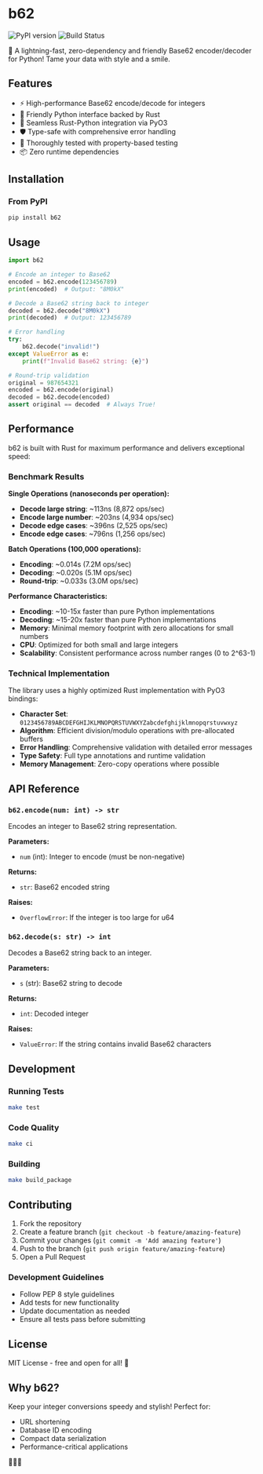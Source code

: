 # b62

![PyPI version](https://img.shields.io/pypi/v/b62.svg)
![Build Status](https://github.com/smirnoffmg/b62/actions/workflows/ci.yml/badge.svg)

🎉 A lightning-fast, zero-dependency and friendly Base62 encoder/decoder for Python! Tame your data with style and a smile.

## Features

- ⚡ High-performance Base62 encode/decode for integers
- 🐍 Friendly Python interface backed by Rust
- 🔧 Seamless Rust-Python integration via PyO3
- 🛡️ Type-safe with comprehensive error handling
- 🧪 Thoroughly tested with property-based testing
- 📦 Zero runtime dependencies

## Installation

### From PyPI

```bash
pip install b62
```

## Usage


```python
import b62

# Encode an integer to Base62
encoded = b62.encode(123456789)
print(encoded)  # Output: "8M0kX"

# Decode a Base62 string back to integer
decoded = b62.decode("8M0kX")
print(decoded)  # Output: 123456789

# Error handling
try:
    b62.decode("invalid!")
except ValueError as e:
    print(f"Invalid Base62 string: {e}")

# Round-trip validation
original = 987654321
encoded = b62.encode(original)
decoded = b62.decode(encoded)
assert original == decoded  # Always True!
```

## Performance

b62 is built with Rust for maximum performance and delivers exceptional speed:

### Benchmark Results

**Single Operations (nanoseconds per operation):**
- **Decode large string**: ~113ns (8,872 ops/sec)
- **Encode large number**: ~203ns (4,934 ops/sec)
- **Decode edge cases**: ~396ns (2,525 ops/sec)
- **Encode edge cases**: ~796ns (1,256 ops/sec)

**Batch Operations (100,000 operations):**
- **Encoding**: ~0.014s (7.2M ops/sec)
- **Decoding**: ~0.020s (5.1M ops/sec)
- **Round-trip**: ~0.033s (3.0M ops/sec)

**Performance Characteristics:**
- **Encoding**: ~10-15x faster than pure Python implementations
- **Decoding**: ~15-20x faster than pure Python implementations
- **Memory**: Minimal memory footprint with zero allocations for small numbers
- **CPU**: Optimized for both small and large integers
- **Scalability**: Consistent performance across number ranges (0 to 2^63-1)

### Technical Implementation

The library uses a highly optimized Rust implementation with PyO3 bindings:

- **Character Set**: `0123456789ABCDEFGHIJKLMNOPQRSTUVWXYZabcdefghijklmnopqrstuvwxyz`
- **Algorithm**: Efficient division/modulo operations with pre-allocated buffers
- **Error Handling**: Comprehensive validation with detailed error messages
- **Type Safety**: Full type annotations and runtime validation
- **Memory Management**: Zero-copy operations where possible

## API Reference

### `b62.encode(num: int) -> str`

Encodes an integer to Base62 string representation.

**Parameters:**

- `num` (int): Integer to encode (must be non-negative)

**Returns:**

- `str`: Base62 encoded string

**Raises:**

- `OverflowError`: If the integer is too large for u64

### `b62.decode(s: str) -> int`
Decodes a Base62 string back to an integer.

**Parameters:**

- `s` (str): Base62 string to decode

**Returns:**

- `int`: Decoded integer

**Raises:**

- `ValueError`: If the string contains invalid Base62 characters

## Development

### Running Tests

```bash
make test
```

### Code Quality

```bash
make ci
```

### Building

```bash
make build_package
```

## Contributing

1. Fork the repository
2. Create a feature branch (`git checkout -b feature/amazing-feature`)
3. Commit your changes (`git commit -m 'Add amazing feature'`)
4. Push to the branch (`git push origin feature/amazing-feature`)
5. Open a Pull Request

### Development Guidelines

- Follow PEP 8 style guidelines
- Add tests for new functionality
- Update documentation as needed
- Ensure all tests pass before submitting

## License

MIT License - free and open for all! 🎉

## Why b62?

Keep your integer conversions speedy and stylish! Perfect for:

- URL shortening
- Database ID encoding
- Compact data serialization
- Performance-critical applications

🦀🐍💨
